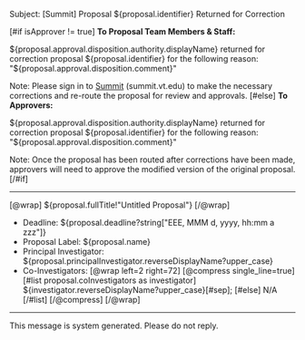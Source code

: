 Subject: [Summit] Proposal ${proposal.identifier} Returned for Correction

[#if isApprover != true]
**To Proposal Team Members & Staff:**

${proposal.approval.disposition.authority.displayName} returned for correction proposal ${proposal.identifier} for the following reason: "${proposal.approval.disposition.comment}"

Note: Please sign in to [Summit](summit.vt.edu) (summit.vt.edu) to make the necessary corrections and re-route the proposal for review and approvals.
[#else]
**To Approvers:**

${proposal.approval.disposition.authority.displayName} returned for correction proposal ${proposal.identifier} for the following reason: "${proposal.approval.disposition.comment}"

Note: Once the proposal has been routed after corrections have been made, approvers will need to approve the modified version of the original proposal.
[/#if]

------------------------------------------------------------------------
[@wrap]
${proposal.fullTitle!"Untitled Proposal"}
[/@wrap]

* Deadline:
  ${proposal.deadline?string["EEE, MMM d, yyyy, hh:mm a zzz"]}
* Proposal Label:
  ${proposal.name}
* Principal Investigator:
  ${proposal.principalInvestigator.reverseDisplayName?upper_case}
* Co-Investigators:
  [@wrap left=2 right=72]
  [@compress single_line=true]
  [#list proposal.coInvestigators as investigator]
  ${investigator.reverseDisplayName?upper_case}[#sep];
  [#else] N/A
  [/#list]
  [/@compress]
  [/@wrap]

------------------------------------------------------------------------
This message is system generated.
Please do not reply.

